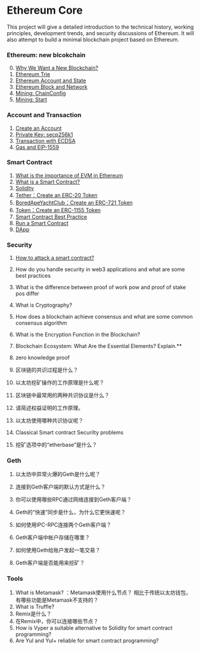 # Ethereum Core
This project will give a detailed introduction to the technical history, working principles, development trends, and security discussions of Ethereum. It will also attempt to build a minimal blockchain project based on Ethereum.



### Ethereum: new blcokchain

0. [Why We Want a New Blockchain?](./ethereum/why-we-want-a-new-blockchain.md)
1. [Ethereum Trie](./ethereum/ethereum-trie.md)
2. [Ethereum Account and State](./ethereum/ethereum-account-state.md)
3. [Ethereum Block and Network](./ethereum/ethereum-block-and-network.md)
4. [Mining: ChainConfig](./ethereum/mining-chainconfig.md)
5. [Mining: Start](./ethereum/mining-start.md)



### Account and Transaction 

1. [Create an Account](./ethereum/create-an-account.md)
2. [Private Key: secp256k1](./ethereum/private-key-secp256k1.md)
4. [Transaction with ECDSA](./ethereum/transaction.md)
6. [Gas and EIP-1559](./ethereum/eip-1559.md)



### Smart Contract

1. [What is the importance of EVM in Ethereum](./ethereum/evm.md)
2. [What is a Smart Contract?](./ethereum/smart-contracrt.md)
3. [Solidity](./ethereum/solidity.md)
4. [Tether：Create an ERC-20 Token](./ethereum/erc20-token.md)
5. [BoredApeYachtClub：Create an ERC-721 Token](./ethereum/erc721-token.md)
6. [Token：Create an ERC-1155 Token](./ethereum/erc1155-token.md)
7. [Smart Contract Best Practice](./ethereum/smart-contracrt-best-practice.md)
8. [Run a Smart Contract](./ethereum/run-smart-contracrt.md)
9. [DApp](./ethereum/dapp.md)



### Security 

1. [How to attack a smart contract?](problems/how-to-attack-smart-contract.md)

2. How do you handle security in web3 applications and what are some best practices

3. What is the difference between proof of work pow and proof of stake pos differ

4. What is Cryptography?

5. How does a blockchain achieve consensus and what are some common consensus algorithm

6. What is the Encryption Function in the Blockchain?

7. Blockchain Ecosystem: What Are the Essential Elements? Explain.**

8. zero knowledge proof

9. 区块链的共识过程是什么？

10. 以太坊挖矿操作的工作原理是什么呢？

11. 区块链中最常用的两种共识协议是什么？

12. 请简述权益证明的工作原理。

13. 以太坊使用哪种共识协议呢？

14. Classical Smart contract Securilty problems

15. 挖矿选项中的“etherbase”是什么？



### Geth

1. 以太坊中异常火爆的Geth是什么呢？

2. 连接到Geth客户端的默认方式是什么？

3. 你可以使用哪些RPC通过网络连接到Geth客户端？

4. Geth的“快速”同步是什么，为什么它更快速呢？

5. 如何使用IPC-RPC连接两个Geth客户端？

6. Geth客户端中帐户存储在哪里？

7. 如何使用Geth给账户发起一笔交易？

8. Geth客户端是否能用来挖矿？

   


### Tools

1. What is Metamask? ：Metamask使用什么节点？ 相比于传统以太坊钱包，有哪些功能是Metamask不支持的？
2. What is Truffle?
3. Remix是什么？
4. 在Remix中，你可以连接哪些节点？
5. How is Vyper a suitable alternative to Solidity for smart contract programming?
6. Are Yul and Yul+ reliable for smart contract programming?
